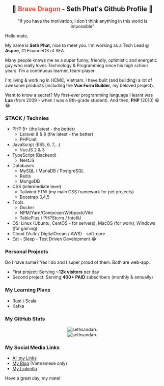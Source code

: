 <h2 align="center">
  🐉 <span style="color:#e74c3c;">Brave Dragon</span> - Seth Phat's Github Profile 👋
</h1>

<p align="center">"If you have the motivation, I don't think anything in this world is impossible"</p>

Hello mate,

My name is **Seth Phat**, nice to meet you. I'm working as a Tech Lead @ **Aspire**, #1 FinanceOS of SEA.

Many people knows me as a super funny, friendly, optimistic and energetic guy who really loves Technology & Programming since his high school years. I'm a continuous learner, team-player.

I'm living & working in HCMC, Vietnam. I have built (and building) a lot of awesome products (including the **Vue Form Builder**, my beloved project).

Want to know a secret? My first-ever programming language I learnt was **Lua** (from 2009 - when I was a 9th-grade student). And then, **PHP** (2010) 😆 😂

### STACK / Technies
- PHP 8+ (the latest - the better)
  - Laravel 8 & 9 (the latest - the better)
  - PHPUnit
- JavaScript (ES5, 6, 7,...)
  - VueJS 2 & 3
- TypeScript (Backend) 
  - NestJS
- Databases
  - MySQL / MariaDB / PostgreSQL
  - Redis
  - MongoDB
- CSS (intermediate level)
  - Tailwind FTW (my main CSS framework for pet projects)
  - Boostrap 3,4,5
- Tools:
  - Docker
  - NPM/Yarn/Composer/Webpack/Vite
  - TablePlus / PHPStorm / IntelliJ 
- OS: Linux (Ubuntu, CentOS - for servers), MacOS (for work), Windows (for gaming)
- Cloud (Vultr / DigitalOcean / AWS) - soft-core
- Eat - Sleep - Test Driven Development 😂

### Personal Projects 
Do I have some? Yes I do and I super proud of them. Both are web-app.

- First project: Serving **~12k visitors** per day
- Second project: Serving **400+ PAID** subscribers (monthly & annually)

### My Learning Plans
- Rust / Scala
- Kafka

### My GitHub Stats

<p align="center">
<img src="https://github-readme-stats.vercel.app/api?username=sethsandaru&show_icons=true&theme=vue-dark&count_private=true" alt="sethsandaru" /> <br />
<img src="https://github-readme-stats.vercel.app/api/top-langs/?username=sethsandaru&layout=compact&theme=vue-dark" alt="sethsandaru" /> 
</p>

### My Social Media Links
- [All my Links](https://bio.link/sethphat)
- [My Blog](https://sethphat.com) (Vietnamese only)
- [My LinkedIn](https://www.linkedin.com/in/sethphat/)

Have a great day, my mate!
